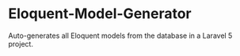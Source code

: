 # Eloquent-Model-Generator
Auto-generates all Eloquent models from the database in a Laravel 5 project.
